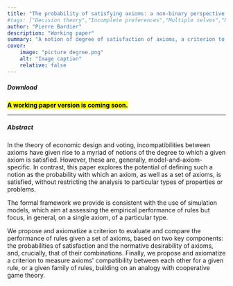 ```yaml
---
title: "The probability of satisfying axioms: a non-binary perspective on economic design, voting and social choice"
#tags: ["Decision theory","Incomplete preferences","Multiple selves","Non-obvious manipulability"]
author: "Pierre Bardier"
description: "Working paper" 
summary: "A notion of degree of satisfaction of axioms, a criterion to compare rules, a measure of axioms' compatibility." 
cover:
    image: "picture degree.png"
    alt: "Image caption"
    relative: false
---
```


##### Download

**<mark class="blue">A working paper version is coming soon.</mark>**

---

##### Abstract

In the theory of economic design and voting, incompatibilities between axioms have given rise to a myriad of notions of the degree to which a given axiom is satisfied. However, these are, generally, model-and-axiom-specific. In contrast, this paper explores the potential of defining such a notion as the probability with which an axiom, as well as a set of axioms, is satisfied, without restricting the analysis to particular types of properties or problems. 
 
The formal framework we provide is consistent with the use of simulation models, which aim at assessing the empirical performance of rules but focus, in general, on a single axiom, of a particular type.
 
We propose and axiomatize a criterion to evaluate and compare the performance of rules given a set of axioms, based on two key components: the probabilities of satisfaction and the normative desirability of axioms, and, crucially, that of their combinations. Finally, we propose and axiomatize a criterion to measure axioms' compatibility between each other for a given rule, or a given family of rules, building on an analogy with cooperative game theory.